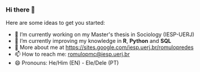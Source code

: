 ### Hi there 👋

Here are some ideas to get you started:

- 🔭 I’m currently working on my Master's thesis in Sociology (IESP-UERJ) 
- 🌱 I’m currently improving my knowledge in **R**, **Python** and **SQL**
- 📝 More about me at https://sites.google.com/iesp.uerj.br/romulopredes
- 📫 How to reach me: romulopmc@iesp.uerj.br
- 😄 Pronouns: He/Him (EN) - Ele/Dele (PT)
